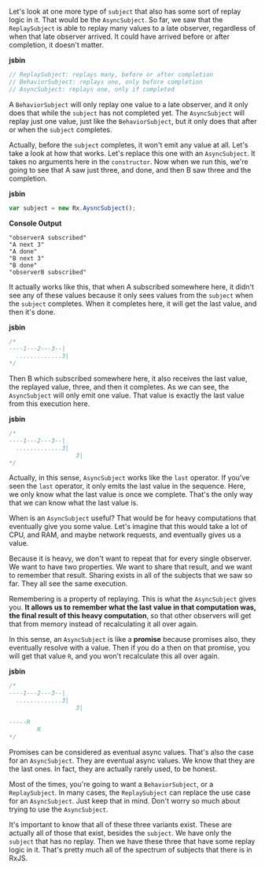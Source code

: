 Let's look at one more type of `subject` that also has some sort of replay logic in it. That would be the `AsyncSubject`. So far, we saw that the `ReplaySubject` is able to replay many values to a late observer, regardless of when that late observer arrived. It could have arrived before or after completion, it doesn't matter.

**jsbin** 
```javascript
// ReplaySubject: replays many, before or after completion
// BehaviorSubject: replays one, only before completion
// AsyncSubject: replays one, only if completed

```

A `BehaviorSubject` will only replay one value to a late observer, and it only does that while the `subject` has not completed yet. The `AsyncSubject` will replay just one value, just like the `BehaviorSubject`, but it only does that after or when the `subject` completes.

Actually, before the `subject` completes, it won't emit any value at all. Let's take a look at how that works. Let's replace this one with an `AsyncSubject`. It takes no arguments here in the `constructor`. Now when we run this, we're going to see that A saw just three, and done, and then B saw three and the completion.

**jsbin**
```javascript
var subject = new Rx.AysncSubject();
```

**Console Output**
```
"observerA subscribed"
"A next 3"
"A done"
"B next 3"
"B done"
"observerB subscribed"
```

It actually works like this, that when A subscribed somewhere here, it didn't see any of these values because it only sees values from the `subject` when the `subject` completes. When it completes here, it will get the last value, and then it's done.

**jsbin**
```javascript
/*
----1---2---3--|       
  .............3|
*/
```

Then B which subscribed somewhere here, it also receives the last value, the replayed value, three, and then it completes. As we can see, the `AsyncSubject` will only emit one value. That value is exactly the last value from this execution here.

**jsbin**
```javascript
/*
----1---2---3--|       
  .............3|
                   3|
*/
```

Actually, in this sense, `AsyncSubject` works like the `last` operator. If you've seen the `last` operator, it only emits the last value in the sequence. Here, we only know what the last value is once we complete. That's the only way that we can know what the last value is.

When is an `AsyncSubject` useful? That would be for heavy computations that eventually give you some value. Let's imagine that this would take a lot of CPU, and RAM, and maybe network requests, and eventually gives us a value.

Because it is heavy, we don't want to repeat that for every single observer. We want to have two properties. We want to share that result, and we want to remember that result. Sharing exists in all of the subjects that we saw so far. They all see the same execution.

Remembering is a property of replaying. This is what the `AsyncSubject` gives you. **It allows us to remember what the last value in that computation was, the final result of this heavy computation**, so that other observers will get that from memory instead of recalculating it all over again.

In this sense, an `AsyncSubject` is like a **promise** because promises also, they eventually resolve with a value. Then if you do a then on that promise, you will get that value `R`, and you won't recalculate this all over again.

**jsbin**
```javascript
/*
----1---2---3--|       
  .............3|
                   3|

-----R
        R
*/
```

Promises can be considered as eventual async values. That's also the case for an `AsyncSubject`. They are eventual async values. We know that they are the last ones. In fact, they are actually rarely used, to be honest.

Most of the times, you're going to want a `BehaviorSubject`, or a `ReplaySubject`. In many cases, the `ReplaySubject` can replace the use case for an `AsyncSubject`. Just keep that in mind. Don't worry so much about trying to use the `AsyncSubject`.

It's important to know that all of these three variants exist. These are actually all of those that exist, besides the `subject`. We have only the `subject` that has no replay. Then we have these three that have some replay logic in it. That's pretty much all of the spectrum of subjects that there is in RxJS.